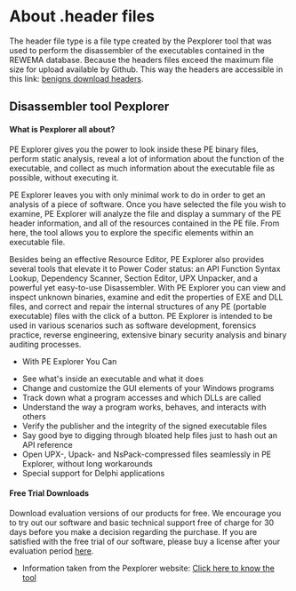 # About .header files 
  The header file type is a file type created by the Pexplorer tool that was used to perform the disassembler of the executables contained in the REWEMA database. Because the headers files exceed the maximum file size for upload available by Github. This way the headers are accessible in this link: [benigns download headers](https://mega.nz/#F!wLJXiYjJ!lr51-ya8yvnVEcW5kDGijg).
 
## Disassembler tool Pexplorer
#### What is Pexplorer all about?
  PE Explorer gives you the power to look inside these PE binary files, perform static analysis, reveal a lot of information about the function of the executable, and collect as much information about the executable file as possible, without executing it.

PE Explorer leaves you with only minimal work to do in order to get an analysis of a piece of software. Once you have selected the file you wish to examine, PE Explorer will analyze the file and display a summary of the PE header information, and all of the resources contained in the PE file. From here, the tool allows you to explore the specific elements within an executable file.

Besides being an effective Resource Editor, PE Explorer also provides several tools that elevate it to Power Coder status: an API Function Syntax Lookup, Dependency Scanner, Section Editor, UPX Unpacker, and a powerful yet easy-to-use Disassembler. With PE Explorer you can view and inspect unknown binaries, examine and edit the properties of EXE and DLL files, and correct and repair the internal structures of any PE (portable executable) files with the click of a button. PE Explorer is intended to be used in various scenarios such as software development, forensics practice, reverse engineering, extensive binary security analysis and binary auditing processes.

+ With PE Explorer You Can
 * See what's inside an executable and what it does
 * Change and customize the GUI elements of your Windows programs
 * Track down what a program accesses and which DLLs are called
 * Understand the way a program works, behaves, and interacts with others
 * Verify the publisher and the integrity of the signed executable files
 * Say good bye to digging through bloated help files just to hash out an API reference
 * Open UPX-, Upack- and NsPack-compressed files seamlessly in PE Explorer, without long workarounds
 * Special support for Delphi applications

#### Free Trial Downloads
  Download evaluation versions of our products for free. We encourage you to try out our software and basic technical support free of charge for 30 days before you make a decision regarding the purchase. If you are satisfied with the free trial of our software, please buy a license after your evaluation period [here](http://www.heaventools.com/download.htm).
  

 * Information taken from the Pexplorer website: [Click here to know the tool](http://www.heaventools.com/)
